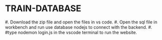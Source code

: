 # TRAIN-DATABASE 

#. Download the zip file and open the files in vs code.
#. Open the sql file in workbench and run use database nodejs to connect with the backend.
#. #type nodemon login.js in the vscode terminal to run the website.
